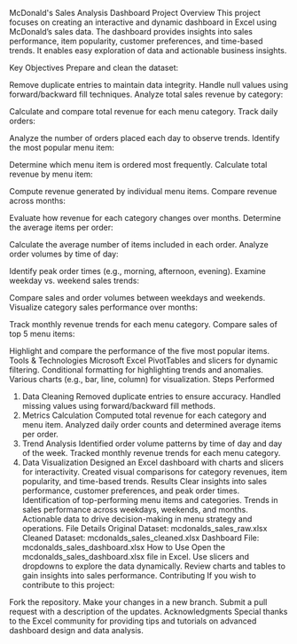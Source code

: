 McDonald's Sales Analysis Dashboard
Project Overview
This project focuses on creating an interactive and dynamic dashboard in Excel using McDonald’s sales data. The dashboard provides insights into sales performance, item popularity, customer preferences, and time-based trends. It enables easy exploration of data and actionable business insights.

Key Objectives
Prepare and clean the dataset:

Remove duplicate entries to maintain data integrity.
Handle null values using forward/backward fill techniques.
Analyze total sales revenue by category:

Calculate and compare total revenue for each menu category.
Track daily orders:

Analyze the number of orders placed each day to observe trends.
Identify the most popular menu item:

Determine which menu item is ordered most frequently.
Calculate total revenue by menu item:

Compute revenue generated by individual menu items.
Compare revenue across months:

Evaluate how revenue for each category changes over months.
Determine the average items per order:

Calculate the average number of items included in each order.
Analyze order volumes by time of day:

Identify peak order times (e.g., morning, afternoon, evening).
Examine weekday vs. weekend sales trends:

Compare sales and order volumes between weekdays and weekends.
Visualize category sales performance over months:

Track monthly revenue trends for each menu category.
Compare sales of top 5 menu items:

Highlight and compare the performance of the five most popular items.
Tools & Technologies
Microsoft Excel
PivotTables and slicers for dynamic filtering.
Conditional formatting for highlighting trends and anomalies.
Various charts (e.g., bar, line, column) for visualization.
Steps Performed
1. Data Cleaning
Removed duplicate entries to ensure accuracy.
Handled missing values using forward/backward fill methods.
2. Metrics Calculation
Computed total revenue for each category and menu item.
Analyzed daily order counts and determined average items per order.
3. Trend Analysis
Identified order volume patterns by time of day and day of the week.
Tracked monthly revenue trends for each menu category.
4. Data Visualization
Designed an Excel dashboard with charts and slicers for interactivity.
Created visual comparisons for category revenues, item popularity, and time-based trends.
Results
Clear insights into sales performance, customer preferences, and peak order times.
Identification of top-performing menu items and categories.
Trends in sales performance across weekdays, weekends, and months.
Actionable data to drive decision-making in menu strategy and operations.
File Details
Original Dataset: mcdonalds_sales_raw.xlsx
Cleaned Dataset: mcdonalds_sales_cleaned.xlsx
Dashboard File: mcdonalds_sales_dashboard.xlsx
How to Use
Open the mcdonalds_sales_dashboard.xlsx file in Excel.
Use slicers and dropdowns to explore the data dynamically.
Review charts and tables to gain insights into sales performance.
Contributing
If you wish to contribute to this project:

Fork the repository.
Make your changes in a new branch.
Submit a pull request with a description of the updates.
Acknowledgments
Special thanks to the Excel community for providing tips and tutorials on advanced dashboard design and data analysis.

